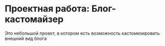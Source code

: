 # Проектная работа: Блог-кастомайзер
Это небольшой проект, в котором есть возможность кастомизировать внешний вид блога
